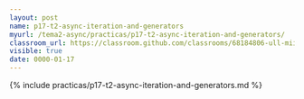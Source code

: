 ```yaml
---
layout: post
name: p17-t2-async-iteration-and-generators
myurl: /tema2-async/practicas/p17-t2-async-iteration-and-generators/
classroom_url: https://classroom.github.com/classrooms/68184806-ull-mii-sytws-2021/assignments/p17-t2-async-iteration-and-generators
visible: true
date: 0000-01-17
---
```


{% include practicas/p17-t2-async-iteration-and-generators.md %}
